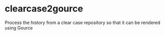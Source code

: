 clearcase2gource
================

Process the history from a clear case repository so that it can be rendered using Gource
